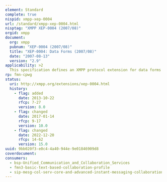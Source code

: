 ```yaml
---
element: Standard
complete: true
nispid: xmpp-xep-0004
url: /standard/xmpp-xep-0004.html
nisptag: "XMPP XEP-0004 (2007/08)"
orgid: xmpp
document:
  org: xmpp
  pubnum: "XEP-0004 (2007/08)"
  title: "XEP-0004: Data Forms (2007/08)"
  date: "2007-08-13"
  version: "2.9"
applicability: >2
  This specification defines an XMPP protocol extension for data forms that can be used in workflows such as service configuration as well as for application-specific data description and reporting. The protocol includes lightweight semantics for forms processing (such as request, response, submit, and cancel), defines several common field types (boolean, list options with single or multiple choice, text with single line or multiple lines, single or multiple JabberIDs, hidden fields, etc.), provides extensibility for future data types, and can be embedded in a wide range of applications. The protocol is not intended to provide complete forms-processing functionality as is provided in the W3C XForms technology, but instead provides a basic subset of such functionality for use by XMPP entities.
rp: fmn-cpwg
status:
  uri: http://xmpp.org/extensions/xep-0004.html
  history: 
    - flag: added
      date: 2013-10-22
      rfcp: 7-27
      version: 8.0
    - flag: changed
      date: 2017-01-14
      rfcp: 9-17
      version: 10.0
    - flag: changed
      date: 2022-12-20
      rfcp: 14-62
      version: 15.0
uuid: 9bb020f3-e0c4-4a40-944e-9e01846909d8
coverdocument:
consumers:
  - bsp-Unified_Communication_and_Collaboration_Services
  - fmn3-basic-text-based-collaboration-profile
  - sip-mesg-col-serv-core-and-advanced-instant-messaging-collaboration
---
```

